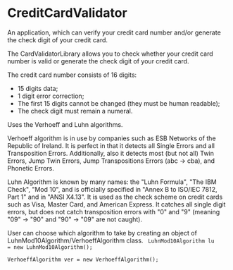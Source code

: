 # CreditCardValidator
An application, which can verify your credit card number and/or generate the check digit of your credit card.  

The CardValidatorLibrary allows you to check whether your credit card number is valid or generate the check digit of your credit card.

The credit card number consists of 16 digits:
* 15 digits data;
* 1 digit error correction;
* The first 15 digits cannot be changed (they must be human readable);
* The check digit must remain a numeral.

Uses the Verhoeff and Luhn algorithms.

Verhoeff algorithm is in use by companies such as ESB Networks of the Republic of Ireland. It is perfect in that it detects all Single Errors and all Transposition Errors. Additionally, also it detects most (but not all) Twin Errors, Jump Twin Errors, Jump Transpositions Errors (abc → cba), and Phonetic Errors.

Luhn Algorithm is known by many names: the "Luhn Formula", "The IBM Check", "Mod 10", and is officially specified in "Annex B to ISO/IEC 7812, Part 1" and in "ANSI X4.13". It is used as the check scheme on credit cards such as Visa, Master Card, and American Express. It catches all single digit errors, but does not catch transposition errors with "0" and "9" (meaning "09" → "90" and "90" → "09" are not caught).

User can choose which algorithm to take by creating an object of LuhnMod10Algorithm/VerhoeffAlgorithm class.
<code>
  LuhnMod10Algorithm lu = new LuhnMod10Algorithm();  
  VerhoeffAlgorithm  ver = new VerhoeffAlgorithm();  
</code>

